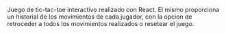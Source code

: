 Juego de tic-tac-toe interactivo realizado con React. El mismo proporciona un historial de los movimientos de cada jugador, con la opcion de retroceder a todos los movimientos realizados o resetear el juego. 